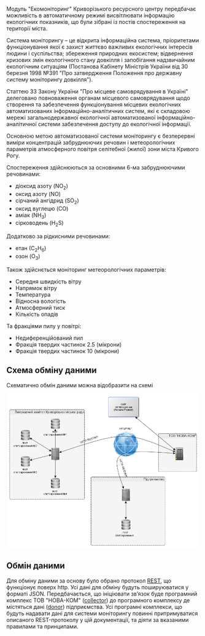 Модуль "Екомоніторинг" Криворізького ресурсного центру передбачає можливість в автоматичному режимі висвітлювати інформацію екологічних показників, що були зібрані із постів спостереження на території міста.

Система моніторингу – це відкрита інформаційна система, пріоритетами функціонування якої є захист життєво важливих екологічних інтересів людини і суспільства; збереження природних екосистем; відвернення кризових змін екологічного стану довкілля і запобігання надзвичайним екологічним ситуаціям (Постанова Кабінету Міністрів України від 30 березня 1998 №391 "Про затвердження Положення про державну систему моніторингу довкілля").

Статтею 33 Закону України "Про місцеве самоврядування в Україні" делеговано повноваження органам місцевого самоврядування щодо створення та забезпечення функціонування місцевих екологічних автоматизованих інформаційно-аналітичних систем, які є складовою мережі загальнодержавної екологічної автоматизованої інформаційно-аналітичної системи забезпечення доступу до екологічної інформації.

Основною метою автоматизованої системи моніторингу є безперервні виміри концентрацій забруднюючих речовин і метеорологічних параметрів атмосферного повітря селітебної (жилої) зони міста Кривого Рогу.

Спостереження здійснюються за основними 6-ма забруднюючими речовинами:
* діоксид азоту (NO<sub>2</sub>)
* оксид азоту (NO)
* сірчаний ангідрид (SO<sub>2</sub>)
* оксид вуглецю (CO)
* аміак (NH<sub>3</sub>)
* сірководень (H<sub>2</sub>S)

Додатково за рідкисними речовинами:
* етан (С<sub>2</sub>H<sub>6</sub>)
* озон (O<sub>3</sub>)

Також здійснється моніторинг метеорологічних параметрів:
* Середня швидкість вітру
* Напрямок вітру
* Температура
* Відносна вологість
* Атмосферний тиск
* Кількість опадів

Та фракціями пилу у повітрі:
* Недиференційований пил
* Фракція твердих частинок 2.5 (мікрони)
* Фракція твердих частинок 10 (мікрони)

## Схема обміну даними
Схематично обмін даними можна відобразити на схемі

<img src="schema.png"/>

## Обмін даними
Для обміну даними за основу було обрано протокол [REST](https://uk.wikipedia.org/wiki/REST), що функціонує поверх http. Усі дані для обміну будуть пошируюватися у форматі JSON. Передбачається, що ініціювати зв’язок буде програмний комплекс ТОВ "НОВА-КОМ" ([collector](/99_Глосарій#collector)) до програмного комплексу де містяться дані ([donor](/99_Глосарій#donor)) підприємства. Усі програмні комплекси, що будуть надавати дані для системи моніторингу повинні притримуватися описаного REST-протоколу у цій документації, та діяти за вказаними правилами та принципами.
